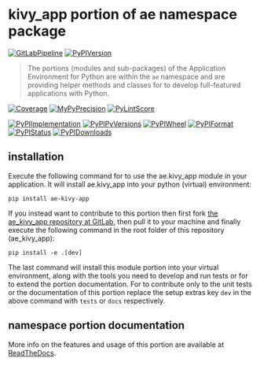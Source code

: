 <!--
  THIS FILE IS EXCLUSIVELY MAINTAINED IN THE NAMESPACE ROOT PACKAGE. CHANGES HAVE TO BE DONE THERE.
  All changes will be deployed automatically to all the portions of this namespace package.
-->
# kivy_app portion of ae namespace package

[![GitLabPipeline](https://img.shields.io/gitlab/pipeline/ae-group/ae_kivy_app/master?logo=python)](
    https://gitlab.com/ae-group/ae_kivy_app)
[![PyPIVersion](https://img.shields.io/pypi/v/ae_kivy_app)](
    https://pypi.org/project/ae-kivy-app/#history)

>The portions (modules and sub-packages) of the Application Environment for Python are within
the `ae` namespace and are providing helper methods and classes for to develop
full-featured applications with Python.

[![Coverage](https://ae-group.gitlab.io/ae_kivy_app/coverage.svg)](
    https://ae-group.gitlab.io/ae_kivy_app/coverage/ae_kivy_app_py.html)
[![MyPyPrecision](https://ae-group.gitlab.io/ae_kivy_app/mypy.svg)](
    https://ae-group.gitlab.io/ae_kivy_app/lineprecision.txt)
[![PyLintScore](https://ae-group.gitlab.io/ae_kivy_app/pylint.svg)](
    https://ae-group.gitlab.io/ae_kivy_app/pylint.log)

[![PyPIImplementation](https://img.shields.io/pypi/implementation/ae_kivy_app)](
    https://pypi.org/project/ae-kivy-app/)
[![PyPIPyVersions](https://img.shields.io/pypi/pyversions/ae_kivy_app)](
    https://pypi.org/project/ae-kivy-app/)
[![PyPIWheel](https://img.shields.io/pypi/wheel/ae_kivy_app)](
    https://pypi.org/project/ae-kivy-app/)
[![PyPIFormat](https://img.shields.io/pypi/format/ae_kivy_app)](
    https://pypi.org/project/ae-kivy-app/)
[![PyPIStatus](https://img.shields.io/pypi/status/ae_kivy_app)](
    https://libraries.io/pypi/ae-kivy-app)
[![PyPIDownloads](https://img.shields.io/pypi/dm/ae_kivy_app)](
    https://pypi.org/project/ae-kivy-app/#files)


## installation


Execute the following command for to use the ae.kivy_app module in your
application. It will install ae.kivy_app into your python (virtual) environment:
 
```shell script
pip install ae-kivy-app
```

If you instead want to contribute to this portion then first fork
[the ae_kivy_app repository at GitLab](https://gitlab.com/ae-group/ae_kivy_app "ae.kivy_app code repository"),
then pull it to your machine and finally execute the following command in the root folder
of this repository (ae_kivy_app):

```shell script
pip install -e .[dev]
```

The last command will install this module portion into your virtual environment, along with
the tools you need to develop and run tests or for to extend the portion documentation.
For to contribute only to the unit tests or the documentation of this portion replace
the setup extras key `dev` in the above command with `tests` or `docs` respectively.


## namespace portion documentation

More info on the features and usage of this portion are available at
[ReadTheDocs](https://ae.readthedocs.io/en/latest/_autosummary/ae.kivy_app.html#module-ae.kivy_app
"ae_kivy_app documentation").

<!-- Common files version 0.0.47 deployed  version 0.0.1 (with 0.0.47)
     to https://gitlab.com/ae-group as ae_kivy_app module as well as
     to https://ae-group.gitlab.io with CI check results as well as
     to https://pypi.org/project as ae-kivy-app package.
-->